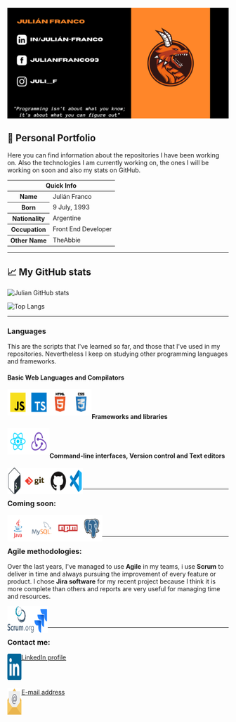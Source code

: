 ![Header](https://github.com/Franco-Julian/Franco-Julian/blob/1f1721ac8c32f2dffaf7b0a88c3b5705ffff6979/profile%20Banner.png "Header")
## &#128075; Personal Portfolio

Here you can find information about the repositories I have been working on. Also the technologies I am currently working on, the ones I will be working on soon and also my stats on GitHub.

<table>
<thead>
<tr>
<th colspan="2">Quick Info</th>
</tr>
</thead>
<tbody>
<tr><th scope='row'>Name</th><td>Julián Franco</td></tr>
<tr><th scope='row'>Born</th><td><time datetime="1993-09-07 ">9 July, 1993</time></td></tr>
<tr><th scope='row'>Nationality</th><td>Argentine</td></tr>
<tr><th scope='row'>Occupation</th><td>Front End Developer</td></tr>
<tr><th scope='row'>Other Name</th><td>TheAbbie</td></tr>
</tbody>
</table>

-----------------------------------------------

## &#128200; My GitHub stats

![Julian GitHub stats](https://github-readme-stats.vercel.app/api?username=Franco-Julian&theme=dracula)

![Top Langs](https://github-readme-stats.vercel.app/api/top-langs/?username=Franco-Julian&theme=dracula)

-----------------------------------------------

<h3>Languages</h3>
<p>This are the scripts that I've learned so far, and those that I've used in my repositories. Nevertheless I keep on studying other programming languages and frameworks.</p>

<h4>Basic Web Languages and Compilators</h4>
<a href="https://developer.mozilla.org/en-US/docs/Web/JavaScript"><img alt="Javascript" src="https://raw.githubusercontent.com/triciopa/triciopa/main/logos/languages/javascript.svg" align="left" height="60" width="48" ></a>
<a href="https://www.typescriptlang.org/"><img alt="Typescript" src="https://github.com/Franco-Julian/Franco-Julian/blob/f227062ee8082c085d8400ed8a4129fb12fc8ad9/logos/languages/typescript.svg" align="left" height="60" width="48" ></a>
<a href="https://www.w3schools.com/html/default.asp"><img alt="HTML5" src="https://github.com/Franco-Julian/Franco-Julian/blob/f227062ee8082c085d8400ed8a4129fb12fc8ad9/logos/others/html.svg" align="left" height="60" width="48" ></a>
<a href="https://css-tricks.com/"><img alt="CSS3" src="https://github.com/Franco-Julian/Franco-Julian/blob/f227062ee8082c085d8400ed8a4129fb12fc8ad9/logos/others/css.svg" align="left" height="60" width="48" ></a>
<br/><br/>

<h4>Frameworks and libraries</h4>
<a href="https://reactjs.org/docs/hello-world.html"><img alt="React" src="https://github.com/Franco-Julian/Franco-Julian/blob/f227062ee8082c085d8400ed8a4129fb12fc8ad9/logos/frameworks/react.svg" align="left" height="60" width="48" ></a>
<a href="https://redux.js.org/tutorials/essentials/part-1-overview-concepts"><img alt="Redux" src="https://github.com/Franco-Julian/Franco-Julian/blob/f227062ee8082c085d8400ed8a4129fb12fc8ad9/logos/frameworks/redux.svg" align="left" height="60" width="48" ></a>
<br/><br/>

<h4>Command-line interfaces, Version control and Text editors</h4>
<a href="https://devdocs.io/bash/" target="_blank"><img alt="Bash" src="https://github.com/Franco-Julian/Franco-Julian/blob/f227062ee8082c085d8400ed8a4129fb12fc8ad9/logos/languages/bash.svg" align="left" height="60" width="32" ></a>
<a href="https://git-scm.com/docs/gittutorial" target="_blank"><img alt="Git" src="https://github.com/Franco-Julian/Franco-Julian/blob/f227062ee8082c085d8400ed8a4129fb12fc8ad9/logos/others/git.svg" align="left" height="60" width="60" ></a>
<a href="https://docs.github.com/es" target="_blank"><img alt="GitHub" src="https://github.com/Franco-Julian/Franco-Julian/blob/f227062ee8082c085d8400ed8a4129fb12fc8ad9/logos/cloud/github.svg" align="left" height="60" width="48"></a>
<a href="https://marketplace.visualstudio.com/" target="_blank"><img alt="VSCode" src="https://github.com/Franco-Julian/Franco-Julian/blob/f227062ee8082c085d8400ed8a4129fb12fc8ad9/logos/editors/vscode.svg" align="left" height="60" width="32"></a>

<br/><br/>

-----------------------------------------------

<h3>Coming soon:</h3>

<a href="https://docs.oracle.com/en/java/"><img alt="Java" src="https://github.com/Franco-Julian/Franco-Julian/blob/f227062ee8082c085d8400ed8a4129fb12fc8ad9/logos/languages/java.svg" align="left" height="60" width="48" ></a>
<a href="https://dev.mysql.com/doc/"><img alt="MySQL" src="https://github.com/Franco-Julian/Franco-Julian/blob/f227062ee8082c085d8400ed8a4129fb12fc8ad9/logos/databases/mysql.svg" align="left" height="60" width="60" ></a>
<a href="https://www.npmjs.com/"><img alt="NPM" src="https://github.com/Franco-Julian/Franco-Julian/blob/f227062ee8082c085d8400ed8a4129fb12fc8ad9/logos/others/npm.svg" align="left" height="60" width="60" ></a>
<a href="https://www.postgresql.org/docs/13/index.html"><img alt="PostgreSQL" src="https://github.com/Franco-Julian/Franco-Julian/blob/f227062ee8082c085d8400ed8a4129fb12fc8ad9/logos/databases/postgresql.svg" align="left" height="60" width="48" ></a>

<br/><br/>

-----------------------------------------------
<h3>Agile methodologies:</h3>
<p>Over the last years, I've managed to use <b>Agile</b> in my teams, i use <b>Scrum</b> to deliver in time and always pursuing the improvement of every feature or product. I chose <b>Jira software</b> for my recent project because I think it is more complete than others and reports are very useful for managing time and resources.</p>

<a href="https://www.scrum.org/resources/blog"><img alt="Scrum" src="https://github.com/Franco-Julian/Franco-Julian/blob/f227062ee8082c085d8400ed8a4129fb12fc8ad9/logos/others/scrumorg-1.svg" align="left" height="60" width="60" ></a>
<a href="https://www.atlassian.com/es/software/jira"><img alt="Jira" src="https://github.com/Franco-Julian/Franco-Julian/blob/f227062ee8082c085d8400ed8a4129fb12fc8ad9/logos/others/jira-1.svg" align="left" height="60" width="32" ></a>

<br/><br/>

-----------------------------------------------

<h3>Contact me:</h3>
<a href="https://www.linkedin.com/in/julián-franco/"><img alt="LinkedIn" src="https://github.com/Franco-Julian/Franco-Julian/blob/f227062ee8082c085d8400ed8a4129fb12fc8ad9/logos/others/linkedin-icon-2.svg" align="left" height="60" width="32" >LinkedIn profile</a>

<br/><br/>

<a href="mailto:julifranco1993@hotmail.com"><img alt="E-mail" src="https://github.com/Franco-Julian/Franco-Julian/blob/f227062ee8082c085d8400ed8a4129fb12fc8ad9/logos/others/email.svg" align="left" height="60" width="32" >E-mail address</a>
